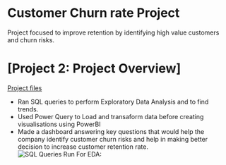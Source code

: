# Customer Churn rate Project
Project focused to improve retention by identifying high value customers and churn risks.
# [Project 2: Project Overview]
[Project files](https://github.com/shoaibhub/Project_2)
* Ran SQL queries to perform Exploratory Data Analysis and to find trends.
* Used Power Query to Load and transaform data before creating visualisations using PowerBI
* Made a dashboard answering key questions that would help the company identify customer churn risks and help in making better decision to increase customer retention rate.
![SQL Queries Run For EDA:](https://github.com/shoaibhub/Project_2/blob/main/SQL_QUERIES_FOR_EDA.png)
